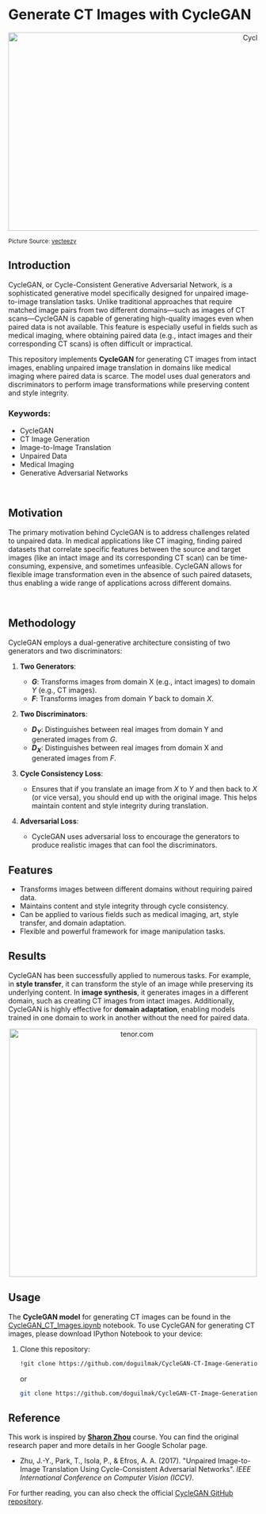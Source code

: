 
# **Generate CT Images with CycleGAN**

<p align="center">
    <img src="https://static.vecteezy.com/system/resources/thumbnails/004/640/933/small_2x/cycle-arrow-illustration-on-white-background-creative-icon-vector.jpg" height=400 width=1000 alt="CycleGAN">
</p>

<small>Picture Source: <a href="https://static.vecteezy.com/">vecteezy</a></small>

## **Introduction**

CycleGAN, or Cycle-Consistent Generative Adversarial Network, is a sophisticated generative model specifically designed for unpaired image-to-image translation tasks. Unlike traditional approaches that require matched image pairs from two different domains—such as images of CT scans—CycleGAN is capable of generating high-quality images even when paired data is not available. This feature is especially useful in fields such as medical imaging, where obtaining paired data (e.g., intact images and their corresponding CT scans) is often difficult or impractical.

This repository implements **CycleGAN** for generating CT images from intact images, enabling unpaired image translation in domains like medical imaging where paired data is scarce. The model uses dual generators and discriminators to perform image transformations while preserving content and style integrity.

### **Keywords**:

-   CycleGAN
-   CT Image Generation
-   Image-to-Image Translation
-   Unpaired Data
-   Medical Imaging
-   Generative Adversarial Networks

<br>

## **Motivation**

The primary motivation behind CycleGAN is to address challenges related to unpaired data. In medical applications like CT imaging, finding paired datasets that correlate specific features between the source and target images (like an intact image and its corresponding CT scan) can be time-consuming, expensive, and sometimes unfeasible. CycleGAN allows for flexible image transformation even in the absence of such paired datasets, thus enabling a wide range of applications across different domains.

<br>

## **Methodology**

CycleGAN employs a dual-generative architecture consisting of two generators and two discriminators:

1. **Two Generators**:
   - **$G$**: Transforms images from domain X (e.g., intact images) to domain $Y$ (e.g., CT images).
   - **$F$**: Transforms images from domain $Y$ back to domain $X$.

2. **Two Discriminators**:
   - **$D_Y$**: Distinguishes between real images from domain Y and generated images from $G$.
   - **$D_X$**: Distinguishes between real images from domain X and generated images from $F$.

3. **Cycle Consistency Loss**:
   - Ensures that if you translate an image from $X$ to $Y$ and then back to $X$ (or vice versa), you should end up with the original image. This helps maintain content and style integrity during translation.

4. **Adversarial Loss**:
   - CycleGAN uses adversarial loss to encourage the generators to produce realistic images that can fool the discriminators.

## **Features**

- Transforms images between different domains without requiring paired data.
- Maintains content and style integrity through cycle consistency.
- Can be applied to various fields such as medical imaging, art, style transfer, and domain adaptation.
- Flexible and powerful framework for image manipulation tasks.

## **Results**


CycleGAN has been successfully applied to numerous tasks. For example, in **style transfer**, it can transform the style of an image while preserving its underlying content. In **image synthesis**, it generates images in a different domain, such as creating CT images from intact images. Additionally, CycleGAN is highly effective for **domain adaptation**, enabling models trained in one domain to work in another without the need for paired data.

<p align="center">
    <img src="https://media.tenor.com/JhHYrYgP_qgAAAAM/abdominal-ct-scan.gif" width=500  alt="tenor.com">
</p>

## **Usage**

The **CycleGAN model** for generating CT images can be found in the [CycleGAN_CT_Images.ipynb](https://github.com/doguilmak/CycleGAN-CT-Image-Generation/blob/main/CycleGAN_CT_Images.ipynb) notebook. To use CycleGAN for generating CT images, please download IPython Notebook to your device:

1. Clone this repository:
   ```bash
   !git clone https://github.com/doguilmak/CycleGAN-CT-Image-Generation.git
   ```
   or
      ```bash
   git clone https://github.com/doguilmak/CycleGAN-CT-Image-Generation.git
   ```



## **Reference**

This work is inspired by **[Sharon Zhou](https://scholar.google.co.uk/citations?user=Kn35TAQAAAAJ&hl=en)** course. You can find the original research paper and more details in her Google Scholar page.

- Zhu, J.-Y., Park, T., Isola, P., & Efros, A. A. (2017). "Unpaired Image-to-Image Translation Using Cycle-Consistent Adversarial Networks". *IEEE International Conference on Computer Vision (ICCV)*.

For further reading, you can also check the official [CycleGAN GitHub repository](https://github.com/junyanz/CycleGAN).
